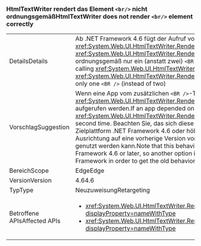 ### <a name="htmltextwriter-does-not-render-br-element-correctly"></a><span data-ttu-id="4621f-101">HtmlTextWriter rendert das Element `<br/>` nicht ordnungsgemäß</span><span class="sxs-lookup"><span data-stu-id="4621f-101">HtmlTextWriter does not render `<br/>` element correctly</span></span>

|   |   |
|---|---|
|<span data-ttu-id="4621f-102">Details</span><span class="sxs-lookup"><span data-stu-id="4621f-102">Details</span></span>|<span data-ttu-id="4621f-103">Ab .NET Framework 4.6 fügt der Aufruf von <xref:System.Web.UI.HtmlTextWriter.RenderBeginTag(System.String)> und <xref:System.Web.UI.HtmlTextWriter.RenderEndTag> mit einem <code>&lt;BR /&gt;</code>-Element ordnungsgemäß nur ein (anstatt zwei) <code>&lt;BR /&gt;</code> ein.</span><span class="sxs-lookup"><span data-stu-id="4621f-103">Beginning in the .NET Framework 4.6, calling <xref:System.Web.UI.HtmlTextWriter.RenderBeginTag(System.String)> and <xref:System.Web.UI.HtmlTextWriter.RenderEndTag> with a <code>&lt;BR /&gt;</code> element will correctly insert only one <code>&lt;BR /&gt;</code> (instead of two)</span></span>|
|<span data-ttu-id="4621f-104">Vorschlag</span><span class="sxs-lookup"><span data-stu-id="4621f-104">Suggestion</span></span>|<span data-ttu-id="4621f-105">Wenn eine App vom zusätzlichen <code>&lt;BR /&gt;</code>-Tag abhängig ist, sollte <xref:System.Web.UI.HtmlTextWriter.RenderBeginTag(System.String)> ein zweites Mal aufgerufen werden.</span><span class="sxs-lookup"><span data-stu-id="4621f-105">If an app depended on the extra <code>&lt;BR /&gt;</code> tag, <xref:System.Web.UI.HtmlTextWriter.RenderBeginTag(System.String)> should be called a second time.</span></span> <span data-ttu-id="4621f-106">Beachten Sie, das sich diese Verhaltensänderung nur auf Apps mit der Zielplattform .NET Framework 4.6 oder höher auswirkt. Eine weitere Möglichkeit ist daher die Ausrichtung auf eine vorherige Version von .NET Framework, mit der das alte Verhalten genutzt werden kann.</span><span class="sxs-lookup"><span data-stu-id="4621f-106">Note that this behavior change only affects apps that target the .NET Framework 4.6 or later, so another option is to target a previous version of the .NET Framework in order to get the old behavior.</span></span>|
|<span data-ttu-id="4621f-107">Bereich</span><span class="sxs-lookup"><span data-stu-id="4621f-107">Scope</span></span>|<span data-ttu-id="4621f-108">Edge</span><span class="sxs-lookup"><span data-stu-id="4621f-108">Edge</span></span>|
|<span data-ttu-id="4621f-109">Version</span><span class="sxs-lookup"><span data-stu-id="4621f-109">Version</span></span>|<span data-ttu-id="4621f-110">4.6</span><span class="sxs-lookup"><span data-stu-id="4621f-110">4.6</span></span>|
|<span data-ttu-id="4621f-111">Typ</span><span class="sxs-lookup"><span data-stu-id="4621f-111">Type</span></span>|<span data-ttu-id="4621f-112">Neuzuweisung</span><span class="sxs-lookup"><span data-stu-id="4621f-112">Retargeting</span></span>|
|<span data-ttu-id="4621f-113">Betroffene APIs</span><span class="sxs-lookup"><span data-stu-id="4621f-113">Affected APIs</span></span>|<ul><li><xref:System.Web.UI.HtmlTextWriter.RenderBeginTag(System.String)?displayProperty=nameWithType></li><li><xref:System.Web.UI.HtmlTextWriter.RenderBeginTag(System.Web.UI.HtmlTextWriterTag)?displayProperty=nameWithType></li></ul>|

